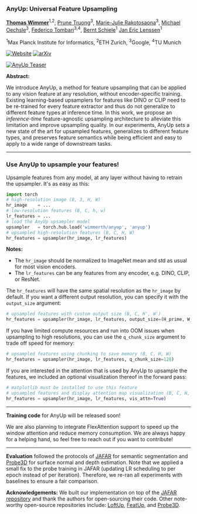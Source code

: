 ### AnyUp: Universal Feature Upsampling

[**Thomas Wimmer**](https://wimmerth.github.io/)<sup>1,2</sup>,
[Prune Truong](https://prunetruong.com/)<sup>3</sup>,
[Marie-Julie Rakotosaona](https://scholar.google.com/citations?user=eQ0om98AAAAJ&hl=en)<sup>3</sup>,
[Michael Oechsle](https://moechsle.github.io/)<sup>3</sup>,
[Federico Tombari](https://federicotombari.github.io/)<sup>3,4</sup>,
[Bernt Schiele](https://www.mpi-inf.mpg.de/departments/computer-vision-and-machine-learning/people/bernt-schiele)<sup>1</sup>
[Jan Eric Lenssen](https://janericlenssen.github.io/)<sup>1</sup>

<sup>1</sup>Max Planck Institute for Informatics, <sup>2</sup>ETH Zurich, <sup>3</sup>Google, <sup>4</sup>TU Munich

[![Website](https://img.shields.io/badge/Website-AnyUp-blue)](https://wimmerth.github.io/anyup/)
[![arXiv](https://img.shields.io/badge/arXiv-2510.12764-b31b1b.svg)](https://arxiv.org/abs/2510.12764)

[![AnyUp Teaser](https://wimmerth.github.io/anyup/assets/figures/teaser-anyup.png)](https://wimmerth.github.io/anyup/)

**Abstract:**

We introduce AnyUp, a method for feature upsampling that can be applied to any vision feature at any resolution, without
encoder-specific training. Existing learning-based upsamplers for features like DINO or CLIP need to be re-trained for
every feature extractor and thus do not generalize to different feature types at inference time. In this work, we
propose an _inference-time_ feature-agnostic upsampling architecture to alleviate this limitation and improve upsampling
quality. In our experiments, AnyUp sets a new state of the art for upsampled features, generalizes to different feature
types, and preserves feature semantics while being efficient and easy to apply to a wide range of downstream tasks.

---

### Use AnyUp to upsample your features!

Upsample features from any model, at any layer without having to retrain the upsampler. It's as easy as this:

```python
import torch
# high-resolution image (B, 3, H, W)
hr_image    = ...
# low-resolution features (B, C, h, w) 
lr_features = ...
# load the AnyUp upsampler model
upsampler   = torch.hub.load('wimmerth/anyup', 'anyup')
# upsampled high-resolution features (B, C, H, W)
hr_features = upsampler(hr_image, lr_features)
```

**Notes:**
- The `hr_image` should be normalized to ImageNet mean and std as usual for most vision encoders.
- The `lr_features` can be any features from any encoder, e.g. DINO, CLIP, or ResNet.

The `hr_features` will have the same spatial resolution as the `hr_image` by default.
If you want a different output resolution, you can specify it with the `output_size` argument:

```python
# upsampled features with custom output size (B, C, H', W')
hr_features = upsampler(hr_image, lr_features, output_size=(H_prime, W_prime))
```

If you have limited compute resources and run into OOM issues when upsampling to high resolutions, you can use the
`q_chunk_size` argument to trade off speed for memory:

```python
# upsampled features using chunking to save memory (B, C, H, W)
hr_features = upsampler(hr_image, lr_features, q_chunk_size=128)
```

If you are interested in the attention that is used by AnyUp to upsample the features, we included an optional
visualization thereof in the forward pass:

```python
# matplotlib must be installed to use this feature
# upsampled features and display attention map visualization (B, C, H, W)
hr_features = upsampler(hr_image, lr_features, vis_attn=True)
```

---

**Training code** for AnyUp will be released soon!

We are also planning to integrate FlexAttention support to speed up the window attention and reduce memory consumption.
We are always happy for a helping hand, so feel free to reach out if you want to contribute!

---

**Evaluation** followed the protocols of [JAFAR](https://github.com/PaulCouairon/JAFAR) for semantic segmentation and
[Probe3D](https://github.com/mbanani/probe3d) for surface normal and depth estimation. Note that we applied a small fix
to the probe training in JAFAR (updating LR scheduling to per epoch instead of per iteration). Therefore, we re-ran all
experiments with baselines to ensure a fair comparison.

**Acknowledgements:**
We built our implementation on top of the [JAFAR repository](https://github.com/PaulCouairon/JAFAR) and thank the
authors for open-sourcing their code. Other note-worthy open-source repositories include:
[LoftUp](https://github.com/andrehuang/loftup), [FeatUp](https://github.com/mhamilton723/FeatUp), and
[Probe3D](https://github.com/mbanani/probe3d).
